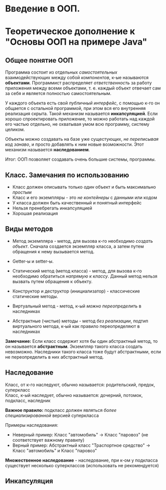 # Введение в ООП. 
# Теоретическое дополнение к "Основы ООП на примере Java"

## Общее понятие ООП

Программа состоит из отдельных *самостоятельных* взаимодействующих между собой *компонентов*, к-ые называются **объектами**. Программист распределяет *ответственность* за работу приложения между всеми объектами, т. е. каждый объект отвечает сам за себя и является полностью самостоятельным.

У каждого объекта есть свой *публичный интерфейс*, с помощью к-го он общается с остальной программой, при этом вся его внутренняя реализация скрыта. Такой механизм называется **инкапсуляцией**. Если хорошо спроектировать приложение, то можно работать над каждой его частью отдельно, не охватывая умом всю программу, систему целиком.

Объекты можно создавать на базе уже сущестующих, *не переписывая код занаво*, и просто добавлять к ним новые возможности. Этот механизм называется **наследованием**.

Итог: ООП позволяет создавать очень большие системы, программы.


## Класс. Замечания по использованию

* Класс должен описывать только *один* объект и быть максимально *простым*
* Класс и его экземпляры - это *не контейнеры* с данными или кодом
* У класса должен быть качественный и понятный интерфейс
* Нельзя пренебрегать инкапсуляцией
* Хорошая реализация


## Виды методов

* Метод экземпляра - метод, для вызова к-го необходимо *создать объект*. Сначала создается экземпляр класса, а затем путем обращения к нему вызывается метод.
* Getter-ы и setter-ы.

* Статический метод (метод класса) - метод, для вызова к-го необходимо обратиться *напрямую к классу*. Данный метод нельзя вызвать путем обращения к объекту.
* Конструктор и деструктор (инициализатор) - классические статические методы.

* Виртуальный метод - метод, к-ый *можно переопределить* в наследниках 
* Абстрактные (чистые) методы - метод *без реализации*, подтип виртуального метода, к-ый как правило переопределяют в наследниках

**Замечание:** Если класс содержит хотя бы один абстрактный метод, то он называется **абстрактным**. Экземпляр такого класса создать невозможно. Наследники такого класса тоже будут абстрактными, если не переопределить в них абстрактный метод.


## Наследование

Класс, от к-го наследуют, обычно называется: родительский, предок, суперкласс<br>
Класс, к-ый наследует, обычно называется: дочерний, потомок, подкласс, наследник

**Важное правило:** подкласс должен являться *более специализированной* версией суперкласса

Примеры наследования:

* Неверный пример: Класс "автомобиль" -> Класс "паровоз" (не соответствует важному правилу)<br>
* Верный пример: Абстрактный класс "Траспортное средство" -> Класс "автомобиль" и Класс "паровоз" 

**Множественное наследование** - наследование, при к-ом у подкласса существует несколько суперклассов (использовать не рекомендуется)


## Инкапсуляция


